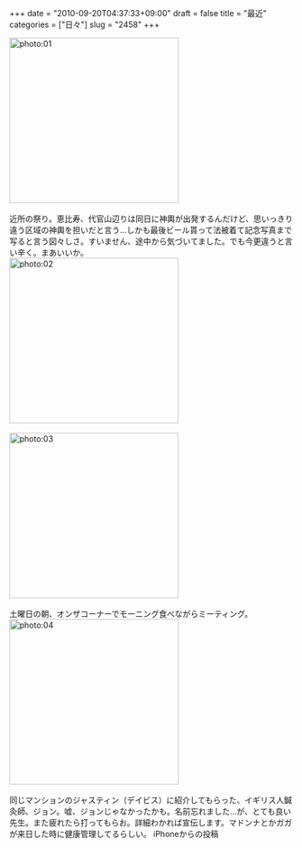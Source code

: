 +++
date = "2010-09-20T04:37:33+09:00"
draft = false
title = "最近"
categories = ["日々"]
slug = "2458"
+++

<div align="left"><a href="http://ieiri.net/wordpress/wp-content/uploads/ameblo/blog_import_4f7a3a3a97cc6.jpg"><img src="http://ieiri.net/wordpress/wp-content/uploads/ameblo/blog_import_4f7a3a3a97cc6.jpg" alt="photo:01" width="300" height="293" border="0" /></a></div><br clear="all" />
近所の祭り。恵比寿、代官山辺りは同日に神輿が出発するんだけど、思いっきり違う区域の神輿を担いだと言う...しかも最後ビール貰って法被着て記念写真まで写ると言う図々しさ。すいません、途中から気づいてました。でも今更違うと言い辛く。まあいいか。
<div align="left"><a href="http://ieiri.net/wordpress/wp-content/uploads/ameblo/blog_import_4f7a3a3b189f7.jpg"><img src="http://ieiri.net/wordpress/wp-content/uploads/ameblo/blog_import_4f7a3a3b189f7.jpg" alt="photo:02" width="300" height="293" border="0" /></a></div><br clear="all" />
<div align="left"><a href="http://ieiri.net/wordpress/wp-content/uploads/ameblo/blog_import_4f7a3a3bd3495.jpg"><img src="http://ieiri.net/wordpress/wp-content/uploads/ameblo/blog_import_4f7a3a3bd3495.jpg" alt="photo:03" width="300" height="293" border="0" /></a></div><br clear="all" />
土曜日の朝、オンザコーナーでモーニング食べながらミーティング。
<div align="left"><a href="http://ieiri.net/wordpress/wp-content/uploads/ameblo/blog_import_4f7a3a3c9237c.jpg"><img src="http://ieiri.net/wordpress/wp-content/uploads/ameblo/blog_import_4f7a3a3c9237c.jpg" alt="photo:04" width="300" height="293" border="0" /></a></div><br clear="all" />
同じマンションのジャスティン（デイビス）に紹介してもらった、イギリス人鍼灸師、ジョン。嘘、ジョンじゃなかったかも。名前忘れました...が、とても良い先生。また疲れたら打ってもらお。詳細わかれば宣伝します。マドンナとかガガが来日した時に健康管理してるらしい。
iPhoneからの投稿
